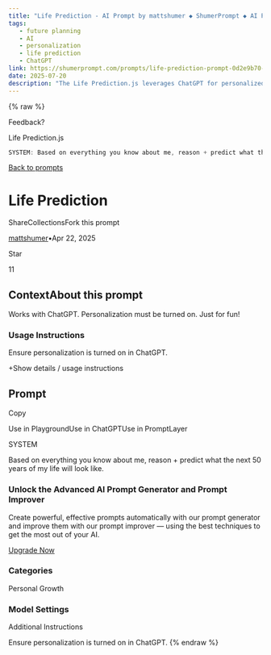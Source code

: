 ```yaml
---
title: "Life Prediction - AI Prompt by mattshumer ◆ ShumerPrompt ◆ AI Prompt Marketplace"
tags:
   - future planning
   - AI
   - personalization
   - life prediction
   - ChatGPT
link: https://shumerprompt.com/prompts/life-prediction-prompt-0d2e9b70-35b8-460c-9ee5-ddbed3bc3041
date: 2025-07-20
description: "The Life Prediction.js leverages ChatGPT for personalized life forecasting over the next 50 years, integrating user-specific data for tailored predictions. This prompt operates under the assumption that personalization features are active, potentially enhancing the accuracy of outcomes. The tool is positioned as a playful exploration of personal growth insights facilitated by AI, illustrating the growing intersection of machine learning and self-improvement. Key implications include the ethical considerations of AI in personal life assessments and the necessity for robust data privacy measures."
---
```

{% raw %}

Feedback?

Life Prediction.js

```typescript syntax-highlighted
SYSTEM: Based on everything you know about me, reason + predict what the next 50 years of my life will look like.
```

[Back to prompts](https://shumerprompt.com/)

# Life Prediction

ShareCollectionsFork this prompt

[mattshumer](https://shumerprompt.com/profile/mattshumer)•Apr 22, 2025

Star

11

## ContextAbout this prompt

Works with ChatGPT. Personalization must be turned on. Just for fun!

### Usage Instructions

Ensure personalization is turned on in ChatGPT.

+Show details / usage instructions

## Prompt

Copy

Use in PlaygroundUse in ChatGPTUse in PromptLayer

SYSTEM

Based on everything you know about me, reason + predict what the next 50 years of my life will look like.

### Unlock the Advanced AI Prompt Generator and Prompt Improver

Create powerful, effective prompts automatically with our prompt generator and improve them with our prompt improver — using the best techniques to get the most out of your AI.

[Upgrade Now](https://shumerprompt.com/upgrade)

### Categories

Personal Growth

### Model Settings

Additional Instructions

Ensure personalization is turned on in ChatGPT.
{% endraw %}
